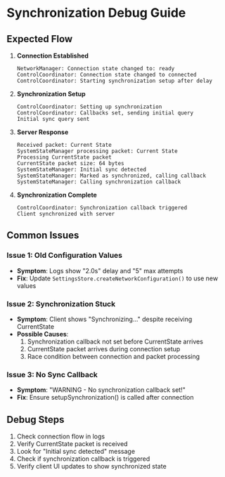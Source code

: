 # Synchronization Debug Guide

## Expected Flow

1. **Connection Established**
   ```
   NetworkManager: Connection state changed to: ready
   ControlCoordinator: Connection state changed to connected
   ControlCoordinator: Starting synchronization setup after delay
   ```

2. **Synchronization Setup**
   ```
   ControlCoordinator: Setting up synchronization
   ControlCoordinator: Callbacks set, sending initial query
   Initial sync query sent
   ```

3. **Server Response**
   ```
   Received packet: Current State
   SystemStateManager processing packet: Current State
   Processing CurrentState packet
   CurrentState packet size: 64 bytes
   SystemStateManager: Initial sync detected
   SystemStateManager: Marked as synchronized, calling callback
   SystemStateManager: Calling synchronization callback
   ```

4. **Synchronization Complete**
   ```
   ControlCoordinator: Synchronization callback triggered
   Client synchronized with server
   ```

## Common Issues

### Issue 1: Old Configuration Values
- **Symptom**: Logs show "2.0s" delay and "5" max attempts
- **Fix**: Update `SettingsStore.createNetworkConfiguration()` to use new values

### Issue 2: Synchronization Stuck
- **Symptom**: Client shows "Synchronizing..." despite receiving CurrentState
- **Possible Causes**:
  1. Synchronization callback not set before CurrentState arrives
  2. CurrentState packet arrives during connection setup
  3. Race condition between connection and packet processing

### Issue 3: No Sync Callback
- **Symptom**: "WARNING - No synchronization callback set!"
- **Fix**: Ensure setupSynchronization() is called after connection

## Debug Steps

1. Check connection flow in logs
2. Verify CurrentState packet is received
3. Look for "Initial sync detected" message
4. Check if synchronization callback is triggered
5. Verify client UI updates to show synchronized state 